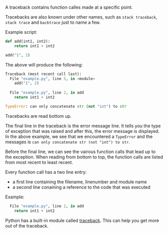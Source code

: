 A traceback contains function calles made at a specific point. 

Tracebacks are also known under other names, such as `stack traceback`, `stack trace` and `backtrace` just to name a few.

Example script:

```python
def add(int1, int2):
    return int1 + int2

add("1", 2)
```

The above will produce the following:


```python
Traceback (most recent call last):
  File "example.py", line 5, in <module>
    add("1", 2)
  
  File "example.py", line 2, in add
    return int1 + int2

TypeError: can only concatenate str (not "int") to str  
```

Tracebacks are read bottom up. 

The final line in the traceback is the error message line. It tells you the type of exception that was raised and after this, the error message is displayed. In the above example, we see that we encountered a `TypeError` and the messages is `can only concatenate str (not "int") to str`.

Before the final line, we can see the vairous function calls that lead up to the exception. When reading from bottom to top, the function calls are listed from most recent to least recent.

Every function call has a two line entry:
- a first line containing the filename, linenumber and module name
- a second line conaining a reference to the code that was executed

Example:

```python
  File "example.py", line 2, in add
    return int1 + int2
```

Python has a built-in module called [traceback](https://docs.python.org/3/library/traceback.html). This can help you get more out of the traceback.